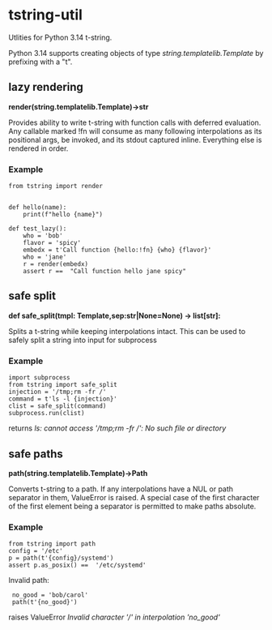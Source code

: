 # tstring-util
Utlities for Python 3.14 t-string.

Python 3.14 supports creating objects of type *string.templatelib.Template* by prefixing with a "t". 


## lazy rendering
**render(string.templatelib.Template)->str**

Provides ability to write t-string with function calls with deferred evaluation.
Any callable marked !fn will consume as many following interpolations as its positional args,
be invoked, and its stdout captured inline. Everything else is rendered in order. 

### Example
```
from tstring import render


def hello(name):
    print(f"hello {name}")

def test_lazy():
    who = 'bob'
    flavor = 'spicy'
    embedx = t'Call function {hello:!fn} {who} {flavor}'
    who = 'jane'
    r = render(embedx)
    assert r ==  "Call function hello jane spicy"
```

## safe split
**def safe_split(tmpl: Template,sep:str|None=None) -> list[str]:**

Splits a t-string while keeping interpolations intact. This can be used to safely split a string
into input for subprocess

### Example 
```
import subprocess
from tstring import safe_split
injection = '/tmp;rm -fr /'
command = t'ls -l {injection}'
clist = safe_split(command)
subprocess.run(clist)
```

returns *ls: cannot access '/tmp;rm -fr /': No such file or directory*

## safe paths 
**path(string.templatelib.Template)->Path**

Converts t-string to a path. If any interpolations have a NUL or path separator in them, ValueError is raised.
A special case of the first character of the first element being a separator is permitted to make paths absolute.


### Example
```
from tstring import path
config = '/etc'
p = path(t'{config}/systemd')
assert p.as_posix() ==  '/etc/systemd'
```

Invalid path:
```
 no_good = 'bob/carol'
 path(t'{no_good}')
 ```

raises ValueError *Invalid character '/' in interpolation 'no_good'*
